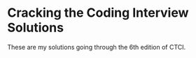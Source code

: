 Cracking the Coding Interview Solutions
=======================================

These are my solutions going through the 6th edition of CTCI.

